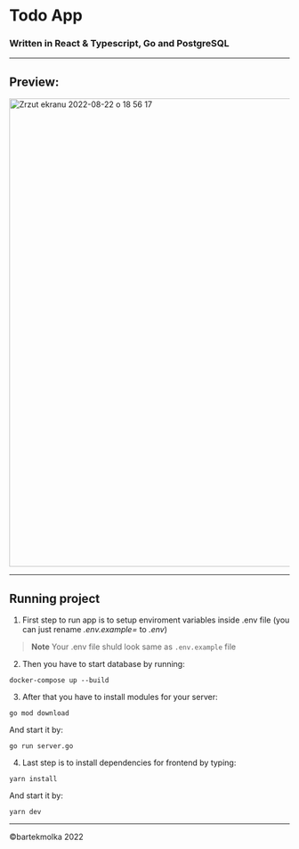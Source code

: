 # Todo App

### Written in React & Typescript, Go and PostgreSQL

---

## Preview: 
<img width="840" alt="Zrzut ekranu 2022-08-22 o 18 56 17" src="https://user-images.githubusercontent.com/74304320/186160448-37719fe9-ab2c-457f-8ec4-9283fedb50da.png">

---

## Running project

1. First step to run app is to setup enviroment variables inside .env file (you can just rename *.env.example=* to *.env*)

> **Note** Your .env file shuld look same as `.env.example` file

2. Then you have to start database by running:
```
docker-compose up --build
```

3. After that you have to install modules for your server:

```
go mod download
```

And start it by:
```
go run server.go
```
4. Last step is to install dependencies for frontend by typing:

```
yarn install
```
And start it by:

```
yarn dev
```

---

©bartekmolka 2022
